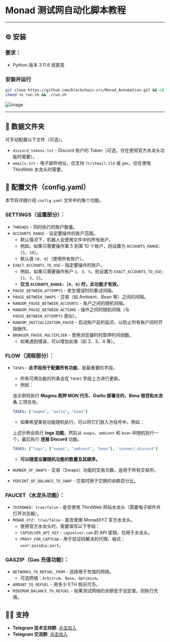 # **Monad 测试网自动化脚本教程**

---
## ⚙️ 安装

### **要求：**

- Python 版本 3.11.6 或更高

### **安装并运行**

```bash
git clone https://github.com/blockchain-src/Monad_Automation.git && cd Monad_Automation
chmod +x run.sh && ./run.sh
```
![image](https://github.com/user-attachments/assets/0d887865-049b-4804-9e11-ffc80ae21ce3)

---

## 📁 数据文件夹

可手动配置以下文件（可选）。

- `discord_tokens.txt` - Discord 账户的 Token（可选，仅在使用官方水龙头功能时需要）。
- `emails.txt` - 电子邮件地址，仅支持 `firstmail.tld` 或 `gmx`，仅在使用 ThirdWeb 水龙头时需要。

## 📝 配置文件（config.yaml）

本节将详细介绍 `config.yaml` 文件中的每个功能。

### **SETTINGS（设置部分）：**

- `THREADS` - 同时执行的账户数量。
- `ACCOUNTS_RANGE` - 设定要操作的账户范围。
    - 默认情况下，机器人会使用文件中的所有账户。
    - 例如，如果只需要操作第 5 到第 10 个账户，则设置为 `ACCOUNTS_RANGE: [5, 10]`。
    - 默认值 `[0, 0]`（使用所有账户）。
- `EXACT_ACCOUNTS_TO_USE` - 指定要操作的账户。
    - 例如，如果只需要操作账户 `1, 3, 5`，则设置为 `EXACT_ACCOUNTS_TO_USE: [1, 3, 5]`。
    - **仅当 `ACCOUNTS_RANGE: [0, 0]` 时，此功能才有效。**
- `PAUSE_BETWEEN_ATTEMPTS` - 发生错误时的重试间隔。
- `PAUSE_BETWEEN_SWAPS` - 交易（如 Ambient、Bean 等）之间的间隔。
- `RANDOM_PAUSE_BETWEEN_ACCOUNTS` - 账户之间的随机间隔。
- `RANDOM_PAUSE_BETWEEN_ACTIONS` - 操作之间的随机间隔（与 `PAUSE_BETWEEN_ATTEMPTS` 类似）。
- `RANDOM_INITIALIZATION_PAUSE` - 启动账户前的延迟，以防止所有账户同时开始操作。
- `BROWSER_PAUSE_MULTIPLIER` - 使用浏览器时的暂停时间倍数。
    - 如果遇到错误，可以增加此值（如 2、3、4 等）。

### **FLOW（流程部分）：**

- `TASKS` - **此字段用于配置所有功能**，是最重要的字段。
    - 所有可用功能的列表会在 `TASKS` 字段上方进行更新。
    - 例如：
    
    该示例将执行 **Magma 质押 MON 代币、Owlto 部署合约、Bima 借贷和水龙头** 三项任务。
    
    ```yaml
    TASKS: ["magma", "owlto", "bima"]
    ```
    
    - 如果希望某些功能随机执行，可以将它们放入方括号中，例如：
    
    上述示例会执行 **logs 功能**，然后从 `swaps`、`ambient` 和 `bean` 中随机执行一个，最后执行 **连接 Discord** 功能。
    
    ```yaml
    TASKS: ["logs", ["swaps", "ambient", "bean"], "connect_discord"]
    ```
    
    - **可以随意设置随机功能的数量及其顺序。**
- `NUMBER_OF_SWAPS` - 交易（Swaps）功能的交易次数，适用于所有交易所。
- `PERCENT_OF_BALANCE_TO_SWAP` - 交易时用于交换的余额百分比。

### **FAUCET（水龙头功能）：**

- `THIRDWEB: true/false` - 是否使用 ThirdWeb 网站水龙头（需要电子邮件并打开浏览器）。
- `MONAD_XYZ: true/false` - 是否使用 MonadXYZ 官方水龙头。
    - 使用官方水龙头时，需要填写以下字段：
    - `CAPSOLVER_API_KEY` - `capsolver.com` 的 API 密钥，仅用于水龙头。
    - `PROXY_FOR_CAPTCHA` - 用于验证码解决的代理，格式：`user:pass@ip:port`。

### **GASZIP（Gas 充值功能）：**

- `NETWORKS_TO_REFUEL_FROM` - 选择用于充值的网络。
    - 可选网络：`Arbitrum`、`Base`、`Optimism`。
- `AMOUNT_TO_REFUEL` - 用多少 ETH 购买代币。
- `MINIMUM_BALANCE_TO_REFUEL` - 如果测试网络的余额低于设定值，则执行充值。

## 💁‍♀️ **支持**
- **Telegram 技术支持群**: [点击加入](https://t.me/StarLabsTech)  
- **Telegram 交流群**: [点击加入](https://t.me/StarLabsChat)